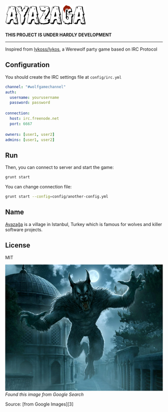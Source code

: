 ![Ayazağa](./.assets/images/logo-small.png)

**THIS PROJECT IS UNDER HARDLY DEVELOPMENT**
***

Inspired from [lykoss/lykos][1], a Werewolf party game based on IRC Protocol

## Configuration

You should create the IRC settings file at `config/irc.yml`

```yaml
channel: "#wolfgamechannel"
auth:
  username: yourusername
  password: password

connection:
  host: irc.freenode.net
  port: 6667

owners: [user1, user2]
admins: [user1, user2]
```

## Run

Then, you can connect to server and start the game:

```bash
grunt start
```

You can change connection file:

```bash
grunt start --config=config/another-config.yml
```

## Name

[Ayazağa][2] is a village in Istanbul, Turkey which is famous for wolves and
killer software projects.

## License
MIT

![Werewolf](./.assets/images/werewolf.jpg)
*Found this image from Google Search*

Source: [from Google Images][3]

[1]: http://github.com/lykoss/lykos
[2]: http://tr.wikipedia.org/wiki/Ayaza%C4%9Fa,_Sar%C4%B1yer
